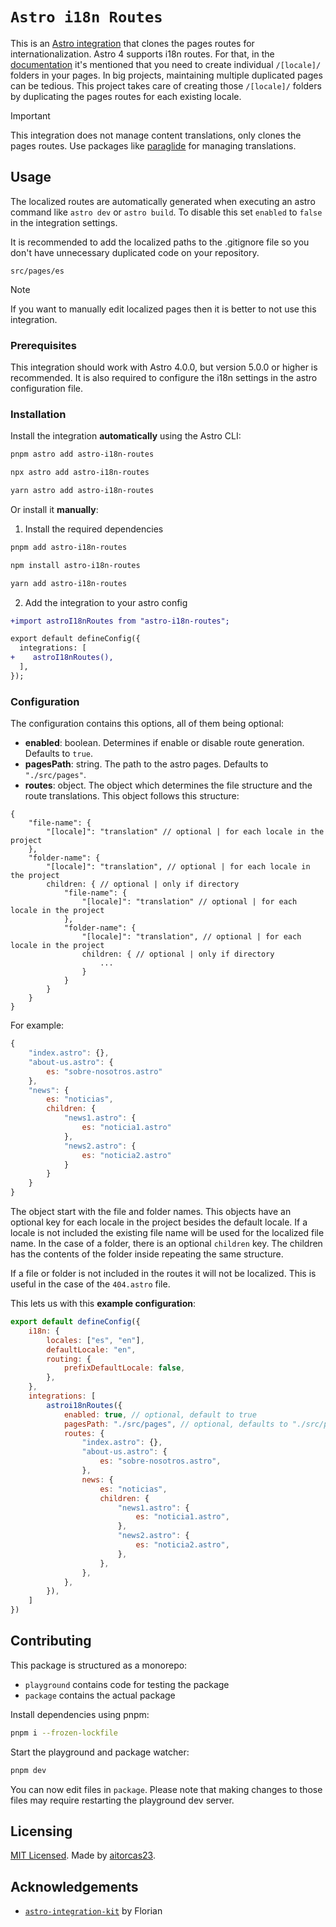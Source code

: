 # `Astro i18n Routes`

This is an [Astro integration](https://docs.astro.build/en/guides/integrations-guide/) that clones the pages routes for internationalization.
Astro 4 supports i18n routes.
For that, in the [documentation](https://docs.astro.build/en/guides/internationalization/#create-localized-folders) it's mentioned that you need to create individual `/[locale]/` folders in your pages.
In big projects, maintaining multiple duplicated pages can be tedious.
This project takes care of creating those `/[locale]/` folders by duplicating the pages routes for each existing locale.

> [!IMPORTANT]
> This integration does not manage content translations, only clones the pages routes.
> Use packages like [paraglide](https://inlang.com/m/iljlwzfs/paraglide-astro-i18n) for managing translations.

## Usage

The localized routes are automatically generated when executing an astro command like `astro dev` or `astro build`.
To disable this set `enabled` to `false` in the integration settings.

It is recommended to add the localized paths to the .gitignore file so you don't have unnecessary duplicated code on your repository.
```gitignore
src/pages/es
```

> [!NOTE]
> If you want to manually edit localized pages then it is better to not use this integration.

### Prerequisites

This integration should work with Astro 4.0.0, but version 5.0.0 or higher is recommended.
It is also required to configure the i18n settings in the astro configuration file.

### Installation

Install the integration **automatically** using the Astro CLI:

```bash
pnpm astro add astro-i18n-routes
```

```bash
npx astro add astro-i18n-routes
```

```bash
yarn astro add astro-i18n-routes
```

Or install it **manually**:

1. Install the required dependencies

```bash
pnpm add astro-i18n-routes
```

```bash
npm install astro-i18n-routes
```

```bash
yarn add astro-i18n-routes
```

2. Add the integration to your astro config

```diff
+import astroI18nRoutes from "astro-i18n-routes";

export default defineConfig({
  integrations: [
+    astroI18nRoutes(),
  ],
});
```

### Configuration

The configuration contains this options, all of them being optional:
- **enabled**: boolean. Determines if enable or disable route generation. Defaults to `true`.
- **pagesPath**: string. The path to the astro pages. Defaults to `"./src/pages"`.
- **routes**: object. The object which determines the file structure and the route translations.
This object follows this structure:
```
{
    "file-name": {
        "[locale]": "translation" // optional | for each locale in the project
    },
    "folder-name": {
        "[locale]": "translation", // optional | for each locale in the project
        children: { // optional | only if directory
            "file-name": {
                "[locale]": "translation" // optional | for each locale in the project
            },
            "folder-name": {
                "[locale]": "translation", // optional | for each locale in the project
                children: { // optional | only if directory
                    ...
                }
            }
        }
    }
}
```

For example:
```javascript
{
    "index.astro": {},
    "about-us.astro": {
        es: "sobre-nosotros.astro"
    },
    "news": {
        es: "noticias",
        children: {
            "news1.astro": {
                es: "noticia1.astro"
            },
            "news2.astro": {
                es: "noticia2.astro"
            }
        }
    }
}
```
The object start with the file and folder names.
This objects have an optional key for each locale in the project besides the default locale.
If a locale is not included the existing file name will be used for the localized file name.
In the case of a folder, there is an optional `children` key.
The children has the contents of the folder inside repeating the same structure.

If a file or folder is not included in the routes it will not be localized.
This is useful in the case of the `404.astro` file.

This lets us with this **example configuration**:

```javascript
export default defineConfig({
    i18n: {
        locales: ["es", "en"],
        defaultLocale: "en",
        routing: {
            prefixDefaultLocale: false,
        },
    },
    integrations: [
        astroi18nRoutes({
            enabled: true, // optional, default to true
            pagesPath: "./src/pages", // optional, defaults to "./src/pages"
            routes: {
                "index.astro": {},
                "about-us.astro": {
                    es: "sobre-nosotros.astro",
                },
                news: {
                    es: "noticias",
                    children: {
                        "news1.astro": {
                            es: "noticia1.astro",
                        },
                        "news2.astro": {
                            es: "noticia2.astro",
                        },
                    },
                },
            },
        }),
    ]
})
```

## Contributing

This package is structured as a monorepo:

- `playground` contains code for testing the package
- `package` contains the actual package

Install dependencies using pnpm:

```bash
pnpm i --frozen-lockfile
```

Start the playground and package watcher:

```bash
pnpm dev
```

You can now edit files in `package`. Please note that making changes to those files may require restarting the playground dev server.

## Licensing

[MIT Licensed](https://github.com/aitorcas23/astro-i18n-routes/blob/main/LICENSE). Made by [aitorcas23](https://github.com/aitorcas23).

## Acknowledgements

- [`astro-integration-kit`](https://github.com/florian-lefebvre/astro-integration-kit) by Florian
